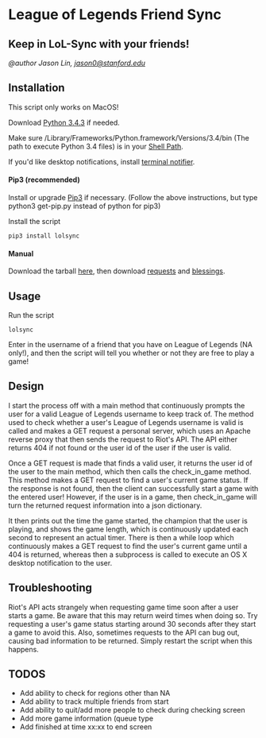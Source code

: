 # League of Legends Friend Sync

## Keep in LoL-Sync with your friends!

*@author Jason Lin, jason0@stanford.edu*

## Installation

This script only works on MacOS!

Download [Python 3.4.3](https://www.python.org/downloads/release/python-343/) if needed.

Make sure /Library/Frameworks/Python.framework/Versions/3.4/bin (The path to execute
Python 3.4 files) is in your [Shell Path](https://coolestguidesontheplanet.com/add-shell-path-osx/).

If you'd like desktop notifications, install [terminal notifier](https://github.com/julienXX/terminal-notifier).

#### Pip3 (recommended)

Install or upgrade [Pip3](https://pip.pypa.io/en/stable/installing/) if necessary.
(Follow the above instructions, but type python3 get-pip.py instead of python for pip3)

Install the script

~~~
pip3 install lolsync
~~~

#### Manual

Download the tarball [here](https://pypi.python.org/pypi/lolsync), then download [requests](http://docs.python-requests.org/en/master/user/install/#install) and [blessings](https://pypi.python.org/pypi/blessings).

## Usage

Run the script

~~~
lolsync
~~~

Enter in the username of a friend that you have on League of Legends (NA only!), and then the script 
will tell you whether or not they are free to play a game!

## Design

I start the process off with a main method that continuously prompts the user for 
a valid League of Legends username to keep track of. The method used to check whether
a user's League of Legends username is valid is called and makes a GET request a personal 
server, which uses an Apache reverse proxy that then sends the request to Riot's API. The 
API either returns 404 if not found or the user id of the user if the user is valid. 

Once a GET request is made that finds a valid user, it returns the 
user id of the user to the main method, which then calls the check_in_game method. 
This method makes a GET request to find a user's current game status. If the response 
is not found, then the client can successfully start a game with the entered user! 
However, if the user is in a game, then check_in_game will turn the returned request 
information into a json dictionary. 

It then prints out the time the game started, the champion that the user is playing, 
and shows the game length, which is continuously updated each second to represent an actual 
timer. There is then a while loop which continuously makes a GET request to find the user's 
current game until a 404 is returned, whereas then a subprocess is called to execute an OS X 
desktop notification to the user.

## Troubleshooting

Riot's API acts strangely when requesting game time soon after a user starts a game. Be
aware that this may return weird times when doing so. Try requesting a user's game status
starting around 30 seconds after they start a game to avoid this. Also, sometimes requests 
to the API can bug out, causing bad information to be returned. Simply restart the script 
when this happens.

## TODOS

 * Add ability to check for regions other than NA
 * Add ability to track multiple friends from start
 * Add ability to quit/add more people to check during checking screen
 * Add more game information (queue type
 * Add finished at time xx:xx to end screen
